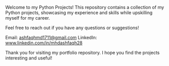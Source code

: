 Welcome to my Python Projects! This repository contains a collection of my Python projects, showcasing my experience and skills while upskilling myself for my career.



Feel free to reach out if you have any questions or suggestions!

Email: ashfaqhmd1711@gmail.com
LinkedIn: www.linkedin.com/in/mhdashfaqh28

Thank you for visiting my portfolio repository. I hope you find the projects interesting and useful!

